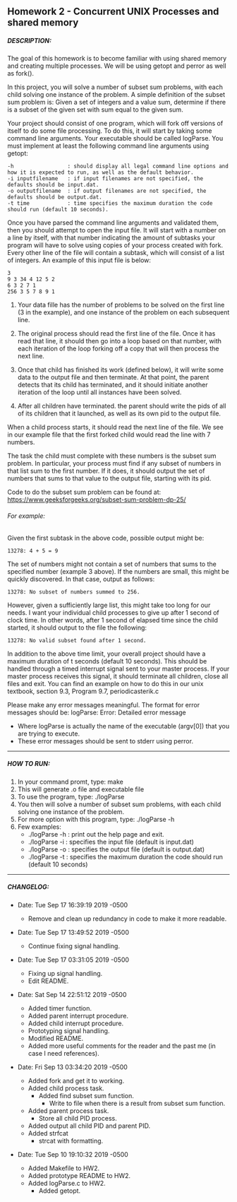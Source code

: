 ## Homework 2 - Concurrent UNIX Processes and shared memory
##### DESCRIPTION:
The goal of this homework is to become familiar with using shared memory and creating multiple processes. 
We will be using getopt and perror as well as fork().

In this project, you will solve a number of subset sum problems, with each child solving one instance of the problem.
A simple definition of the subset sum problem is: Given a set of integers and a value sum, determine if there is a
subset of the given set with sum equal to the given sum.

Your project should consist of one program, which will fork off versions of itself to do some file processing. To do
this, it will start by taking some command line arguments. Your executable should be called logParse. You must
implement at least the following command line arguments using getopt:

```
-h                 : should display all legal command line options and how it is expected to run, as well as the default behavior.
-i inputfilename   : if input filenames are not specified, the defaults should be input.dat.
-o outputfilename  : if output filenames are not specified, the defaults should be output.dat.
-t time            : time specifies the maximum duration the code should run (default 10 seconds).
```

Once you have parsed the command line arguments and validated them, then you should attempt to open the input file. It will start with a number on a line by itself, with that number indicating the amount of subtasks your program will have to solve using copies of your process created with fork. Every other line of the file will contain a subtask, which will consist of a list of integers. An example of this input file is below:
```
3
9 3 34 4 12 5 2
6 3 2 7 1
256 3 5 7 8 9 1
```
1. Your data fille has the number of problems to be solved on the first line (3 in the example), and one instance of the
problem on each subsequent line.

2. The original process should read the first line of the file. Once it has read that line, it should then go into a loop
based on that number, with each iteration of the loop forking off a copy that will then process the next line. 

3. Once that child has finished its work (defined below), it will write some data to the output file and then terminate. 
At that point, the parent detects that its child has terminated, and it should initiate another iteration of the 
loop until all instances have been solved. 

4. After all children have terminated. the parent should write the pids of all of its children that it launched, 
as well as its own pid to the output file.

When a child process starts, it should read the next line of the file. We see in our example file that the first forked
child would read the line with 7 numbers.

The task the child must complete with these numbers is the subset sum problem. In particular, your process must
find if any subset of numbers in that list sum to the first number. If it does, it should output the set of numbers that
sums to that value to the output file, starting with its pid.

Code to do the subset sum problem can be found at: https://www.geeksforgeeks.org/subset-sum-problem-dp-25/

###### For example:
Given the first subtask in the above code, possible output might be:
```
13278: 4 + 5 = 9
```
	
The set of numbers might not contain a set of numbers that sums to the specified number (example 3 above). 
If the numbers are small, this might be quickly discovered. In that case, output as follows:
```
13278: No subset of numbers summed to 256.
```

However, given a sufficiently large list, this might take too long for our needs. I want your individual child processes
to give up after 1 second of clock time. In other words, after 1 second of elapsed time since the child started, it
should output to the file the following:
```
13278: No valid subset found after 1 second.
```

In addition to the above time limit, your overall project should have a maximum duration of t seconds (default 10 seconds).
This should be handled through a timed interrupt signal sent to your master process. If your master process receives this signal, 
it should terminate all children, close all files and exit. You can find an example on how to do this in our 
unix textbook, section 9.3, Program 9.7, periodicasterik.c

Please make any error messages meaningful. The format for error messages should be: logParse: Error: Detailed error message
- Where logParse is actually the name of the executable (argv[0]) that you are trying to execute. 
- These error messages should be sent to stderr using perror.

--------------------------------------------------------------------------------
##### HOW TO RUN:
1. In your command promt, type: make
2. This will generate .o file and executable file
3. To use the program, type: ./logParse
4. You then will solve a number of subset sum problems, with each child solving one 
	instance of the problem.
5. For more option with this program, type: ./logParse -h
6. Few examples:
    - ./logParse -h : print out the help page and exit.
    - ./logParse -i : specifies the input file (default is input.dat)
    - ./logParse -o : specifies the output file (default is output.dat)
    - ./logParse -t : specifies the maximum duration the code should run (default 10 seconds)
--------------------------------------------------------------------------------
##### CHANGELOG: 
- Date: Tue Sep 17 16:39:19 2019 -0500
    - Remove and clean up redundancy in code to make it more readable.


- Date: Tue Sep 17 13:49:52 2019 -0500
    - Continue fixing signal handling.


- Date: Tue Sep 17 03:31:05 2019 -0500
    - Fixing up signal handling.
    - Edit README.


- Date: Sat Sep 14 22:51:12 2019 -0500
    - Added timer function.
    - Added parent interrupt procedure.
    - Added child interrupt procedure.
    - Prototyping signal handling.
    - Modified README.
    - Added more useful comments for the reader and the past me (in case I need references).


- Date: Fri Sep 13 03:34:20 2019 -0500
    - Added fork and get it to working.
    - Added child process task.
    	- Added find subset sum function.
    		- Write to file when there is a result from subset sum function.
    - Added parent process task.
    	- Store all child PID process.
    - Added output all child PID and parent PID.
    - Added strfcat
    	- strcat with formatting.


- Date: Tue Sep 10 19:10:32 2019 -0500
    - Added Makefile to HW2.
    - Added prototype README to HW2.
    - Added logParse.c to HW2.
    	- Added getopt.